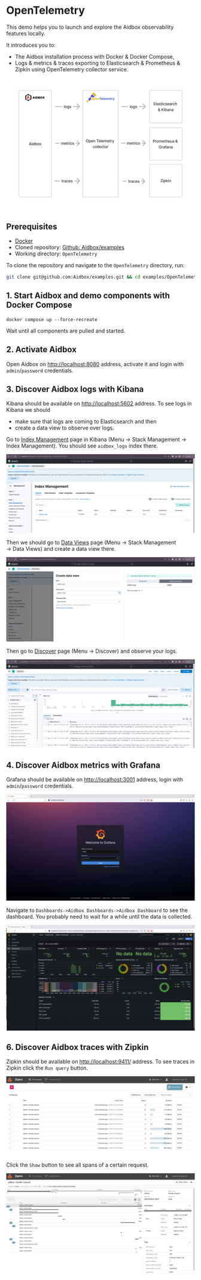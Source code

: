 # OpenTelemetry

This demo helps you to launch and explore the Aidbox observability features locally.

It introduces you to:

- The Aidbox installation process with Docker & Docker Compose,
- Logs & metrics & traces exporting to Elasticsearch & Prometheus & Zipkin using OpenTelemetry collector service.

![Aidbox OpenTelemetry](./resources/otel-aidbox.png)

## Prerequisites

* [Docker](https://www.docker.com/)
* Cloned repository: [Github: Aidbox/examples](https://github.com/Aidbox/examples/tree/main)
* Working directory: `OpenTelemetry`

To clone the repository and navigate to the `OpenTelemetry` directory, run:

```sh
git clone git@github.com:Aidbox/examples.git && cd examples/OpenTelemetry
```

## 1. Start Aidbox and demo components with Docker Compose

```shell
docker compose up --force-recreate
```

Wait until all components are pulled and started. 

## 2. Activate Aidbox

Open Aidbox on [http://localhost:8080](http://localhost:8080) address, activate it and login with `admin`/`password` credentials.

## 3. Discover Aidbox logs with Kibana

Kibana should be available on [http://localhost:5602](http://localhost:5602) address. To see logs in Kibana we should

* make sure that logs are coming to Elasticsearch and then
* create a data view to observe over logs.

Go to [Index Management](http://localhost:5602/app/management/data/index_management/indices) page in Kibana (Menu → Stack Management → Index Management). You should see `aidbox_logs` index there.

![Index Management](./resources/index-management.png)

Then we should go to [Data Views](http://localhost:5602/app/management/kibana/dataViews) page (Menu → Stack Management → Data Views) and create a data view there.

![Data Views](./resources/data-views.png)

Then go to [Discover](http://localhost:5602/app/discover) page (Menu → Discover) and observe your logs.

![Discover](./resources/discover.png)

## 4. Discover Aidbox metrics with Grafana

Grafana should be available on [http://localhost:3001](http://localhost:3001) address, login with `admin`/`password` credentials.

![Prometheus](./resources/grafana-login.png)

Navigate to `Dashboards->Aidbox Dashboards->Aidbox Dashboard` to see the dashboard.
You probably need to wait for a while until the data is collected.

![Grafana](./resources/grafana-dashboard.png)

## 6. Discover Aidbox traces with Zipkin

Zipkin should be available on [http://localhost:9411/](http://localhost:9411/zipkin/) address. To see traces in Zipkin click the `Run query` button.

![Zipkin](./resources/zipkin.png)

Click the `Show` button to see all spans of a certain request.

![Zipkin Spans](./resources/zipkin-spans.png)



